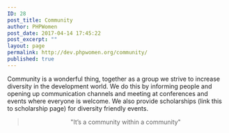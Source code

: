 ```yaml
---
ID: 28
post_title: Community
author: PHPWomen
post_date: 2017-04-14 17:45:22
post_excerpt: ""
layout: page
permalink: http://dev.phpwomen.org/community/
published: true
---
```

Community is a wonderful thing, together as a group we strive to increase diversity in the development world. We do this by informing people and opening up communication channels and meeting at conferences and events where everyone is welcome. We also provide scholarships (link this to scholarship page) for diversity friendly events.
<blockquote>
<p style="text-align: center;">"It’s a community within a community"</p>
</blockquote>